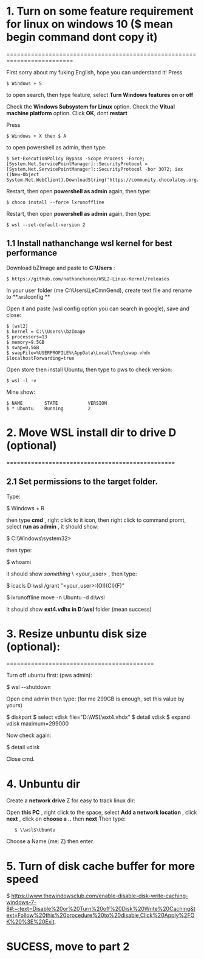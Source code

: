 # 1. Turn on some feature requirement for linux on windows 10 ($ mean begin command dont copy it)
=========================================================================

  First sorry about my fuking English, hope you can understand it!
  Press
  
    $ Windows + S
    
  to open search, then type feature, select **Turn Windows features on or off**

  Check the **Windows Subsystem for Linux** option. 
  Check the **Vitual machine platform** option. 
  Click **OK**, dont **restart**
  
  Press
  
    $ Windows + X then $ A
    
  to open powershell as admin, then type:
  
  
    $ Set-ExecutionPolicy Bypass -Scope Process -Force; [System.Net.ServicePointManager]::SecurityProtocol = [System.Net.ServicePointManager]::SecurityProtocol -bor 3072; iex ((New-Object System.Net.WebClient).DownloadString('https://community.chocolatey.org/install.ps1'))

  Restart, then open **powershell as admin** again, then type:
  
    $ choco install --force lxrunoffline 
    
  Restart, then open **powershell as admin** again, then type:
  
    $ wsl --set-default-version 2
   
 1.1 Install nathanchange wsl kernel for best performance
 -------------------
 
 Download bZImage and paste to **C:\Users** :
 
    $ https://github.com/nathanchance/WSL2-Linux-Kernel/releases
 
 In your user folder (me C:\Users\LeCmnGend), create text file and rename to **.wslconfig **
 
 Open it and paste (wsl config option you can search in google), save and close:
 
    $ [wsl2]
    $ kernel = C:\\Users\\bzImage
    $ processors=13
    $ memory=9.5GB
    $ swap=0.5GB
    $ swapFile=%USERPROFILE%\AppData\Local\Temp\swap.vhdx
    $localhostForwarding=true


 
 Open store then install Ubuntu, then type to pws  to check version:
    
    $ wsl -l -v 
    
   Mine show:
   
    $ NAME        STATE           VERSION
    $ * Ubuntu    Running         2

# 2. Move WSL install dir to drive D (optional)
================================================


2.1 Set permissions to the target folder.
----------------------------------------


  Type:

  $ Windows + R 
  
  
  then type **cmd** , right click  to it icon,
  then right click to command promt, select **run as admin** , it should show:
  
  
  $ C:\Windows\system32>
  
  then type:
  
  $ whoami

  it should show *something* \ <your_user> , then type:

  $ icacls D:\wsl /grant "<your_user>:(OI)(CI)(F)"
  
  $ lxrunoffline move -n Ubuntu -d d:\wsl
  
  It should show **ext4.vdhx in D:\wsl** folder (mean success)
  
 # 3. Resize unbuntu disk size (optional):
 ==========================================
 
 Turn off ubuntu first: (pws admin):
 
  $ wsl --shutdown
 
 Open cmd admin then type: (for me 299GB is enough, set this value by yours)
 
  $ diskpart
  $ select vdisk file="D:\WSL\ext4.vhdx"
  $ detail vdisk
  $ expand vdisk maximum=299000
  
 Now check again:
  
  $ detail vdisk
 
 Close cmd.
 
 # 4. Unbuntu dir
 
   
  Create a **network drive** Z for easy to track linux dir:
  
  Open **this PC** , right click to the space, select **Add a network location** , 
  click **next** , click on **choose a ..** then **next**
  Then type: 
  

       $ \\wsl$\Ubuntu

Choose a Name (me: Z) then enter.

# 5. Turn of disk cache buffer for more speed

$ https://www.thewindowsclub.com/enable-disable-disk-write-caching-windows-7-8#:~:text=Disable%20or%20Turn%20off%20Disk%20Write%20Caching&text=Follow%20this%20procedure%20to%20disable,Click%20Apply%2FOK%20%3E%20Exit.

# SUCESS, move to part 2




  
